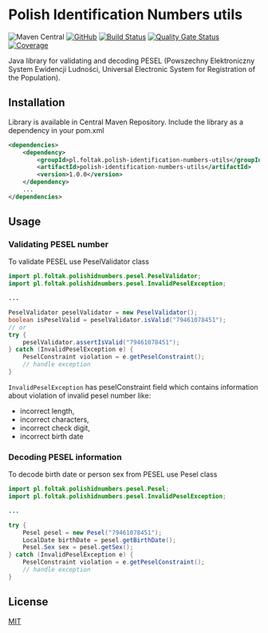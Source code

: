 # Polish Identification Numbers utils
![Maven Central](https://img.shields.io/maven-central/v/pl.foltak.polish-identification-numbers-utils/polish-identification-numbers-utils-parent?style=plastic)
[![GitHub](https://img.shields.io/github/license/mariuszfoltak/polish-identification-numbers)](https://github.com/mariuszfoltak/polish-identification-numbers/blob/master/LICENSE)
[![Build Status](https://app.travis-ci.com/mariuszfoltak/polish-identification-numbers.svg?branch=main)](https://app.travis-ci.com/mariuszfoltak/polish-identification-numbers)
[![Quality Gate Status](https://sonarcloud.io/api/project_badges/measure?project=mariuszfoltak_polish-identification-numbers&metric=alert_status)](https://sonarcloud.io/dashboard?id=mariuszfoltak_polish-identification-numbers)
[![Coverage](https://sonarcloud.io/api/project_badges/measure?project=mariuszfoltak_polish-identification-numbers&metric=coverage)](https://sonarcloud.io/dashboard?id=mariuszfoltak_polish-identification-numbers)

Java library for validating and decoding PESEL (Powszechny Elektroniczny System Ewidencji Ludności, Universal Electronic System for Registration of the Population).

## Installation

Library is available in Central Maven Repository. Include the library as a dependency in your pom.xml

```xml
<dependencies>
    <dependency>
        <groupId>pl.foltak.polish-identification-numbers-utils</groupId>
        <artifactId>polish-identification-numbers-utils</artifactId>
        <version>1.0.0</version>
    </dependency>
    ...
</dependencies>
```

## Usage
### Validating PESEL number
To validate PESEL use PeselValidator class
```java
import pl.foltak.polishidnumbers.pesel.PeselValidator;
import pl.foltak.polishidnumbers.pesel.InvalidPeselException;

...

PeselValidator peselValidator = new PeselValidator();
boolean isPeselValid = peselValidator.isValid("79461078451");
// or
try {
    peselValidator.assertIsValid("79461078451");
} catch (InvalidPeselException e) {
    PeselConstraint violation = e.getPeselConstraint();
    // handle exception
}
```

`InvalidPeselException` has peselConstraint field which contains information about violation
of invalid pesel number like:
 - incorrect length, 
 - incorrect characters, 
 - incorrect check digit,
 - incorrect birth date

### Decoding PESEL information

To decode birth date or person sex from PESEL use Pesel class
```java
import pl.foltak.polishidnumbers.pesel.Pesel;
import pl.foltak.polishidnumbers.pesel.InvalidPeselException;

...

try {
    Pesel pesel = new Pesel("79461078451");
    LocalDate birthDate = pesel.getBirthDate();
    Pesel.Sex sex = pesel.getSex();
} catch (InvalidPeselException e) {
    PeselConstraint violation = e.getPeselConstraint();
    // handle exception
}
``` 

## License
[MIT](https://github.com/mariuszfoltak/polish-identification-numbers/blob/master/LICENSE)

